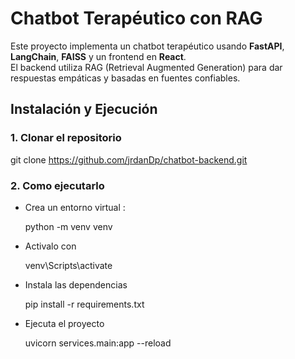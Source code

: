 # Chatbot Terapéutico con RAG

Este proyecto implementa un chatbot terapéutico usando **FastAPI**, **LangChain**, **FAISS** y un frontend en **React**.  
El backend utiliza RAG (Retrieval Augmented Generation) para dar respuestas empáticas y basadas en fuentes confiables.

##  Instalación y Ejecución 

### 1. Clonar el repositorio
git clone https://github.com/jrdanDp/chatbot-backend.git
### 2. Como ejecutarlo 
- Crea un entorno virtual : 

    python -m venv venv

- Activalo con 

    venv\Scripts\activate

- Instala las dependencias 

    pip install -r requirements.txt

- Ejecuta el proyecto

    uvicorn services.main:app --reload
